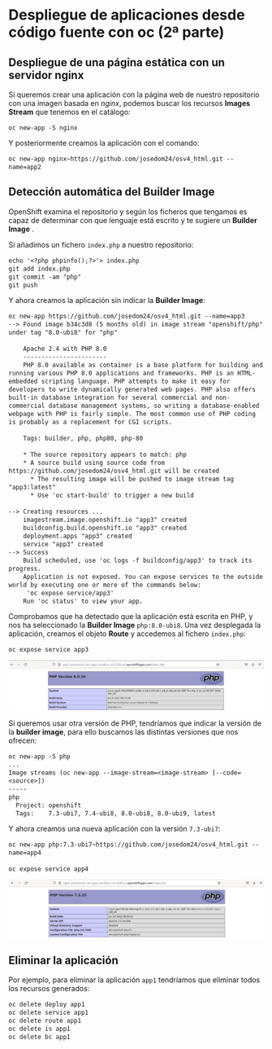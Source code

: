 # Despliegue de aplicaciones desde código fuente con oc (2ª parte)

## Despliegue de una página estática con un servidor nginx

Si queremos crear una aplicación con la página web de nuestro repositorio con una imagen basada en *nginx*, podemos buscar los recursos **Images Stream** que tenemos en el catálogo:

    oc new-app -S nginx

Y posteriormente creamos la aplicación con el comando:

    oc new-app nginx~https://github.com/josedom24/osv4_html.git --name=app2

## Detección automática del Builder Image

OpenShift examina el repositorio y según los ficheros que tengamos es capaz de determinar con que lenguaje está escrito y te sugiere un **Builder Image** .

Si añadimos un fichero `index.php` a nuestro repositorio:

    echo '<?php phpinfo();?>'> index.php
    git add index.php 
    git commit -am "php"
    git push

Y ahora creamos la aplicación sin indicar la **Builder Image**:

    oc new-app https://github.com/josedom24/osv4_html.git --name=app3
    --> Found image b34c3d8 (5 months old) in image stream "openshift/php" under tag "8.0-ubi8" for "php"

        Apache 2.4 with PHP 8.0 
        ----------------------- 
        PHP 8.0 available as container is a base platform for building and running various PHP 8.0 applications and frameworks. PHP is an HTML-embedded scripting language. PHP attempts to make it easy for developers to write dynamically generated web pages. PHP also offers built-in database integration for several commercial and non-commercial database management systems, so writing a database-enabled webpage with PHP is fairly simple. The most common use of PHP coding is probably as a replacement for CGI scripts.

        Tags: builder, php, php80, php-80

        * The source repository appears to match: php
        * A source build using source code from https://github.com/josedom24/osv4_html.git will be created
          * The resulting image will be pushed to image stream tag "app3:latest"
          * Use 'oc start-build' to trigger a new build

    --> Creating resources ...
        imagestream.image.openshift.io "app3" created
        buildconfig.build.openshift.io "app3" created
        deployment.apps "app3" created
        service "app3" created
    --> Success
        Build scheduled, use 'oc logs -f buildconfig/app3' to track its progress.
        Application is not exposed. You can expose services to the outside world by executing one or more of the commands below:
         'oc expose service/app3' 
        Run 'oc status' to view your app.

Comprobamos que ha detectado que la aplicación está escrita en PHP, y nos ha seleccionado la **Builder Image** `php:8.0-ubi8`.  Una vez desplegada la aplicación, creamos el objeto **Route** y accedemos al fichero `index.php`:

    oc expose service app3

![app3](img/app3.png)

Si queremos usar otra versión de PHP, tendríamos que indicar la versión de la **builder image**, para ello buscamos las distintas versiones que nos ofrecen:

    oc new-app -S php
    ...
    Image streams (oc new-app --image-stream=<image-stream> [--code=<source>])
    -----
    php
      Project: openshift
      Tags:    7.3-ubi7, 7.4-ubi8, 8.0-ubi8, 8.0-ubi9, latest


Y ahora creamos una nueva aplicación con la versión `7.3-ubi7`:

    oc new-app php:7.3-ubi7~https://github.com/josedom24/osv4_html.git --name=app4

    oc expose service app4

![app4](img/app4.png)

## Eliminar la aplicación

Por ejemplo, para eliminar la aplicación `app1` tendríamos que eliminar todos los recursos generados:

    oc delete deploy app1
    oc delete service app1
    oc delete route app1
    oc delete is app1
    oc delete bc app1
